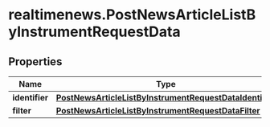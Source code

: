 # realtimenews.PostNewsArticleListByInstrumentRequestData

## Properties

Name | Type | Description | Notes
------------ | ------------- | ------------- | -------------
**identifier** | [**PostNewsArticleListByInstrumentRequestDataIdentifier**](PostNewsArticleListByInstrumentRequestDataIdentifier.md) |  | 
**filter** | [**PostNewsArticleListByInstrumentRequestDataFilter**](PostNewsArticleListByInstrumentRequestDataFilter.md) |  | [optional] 


